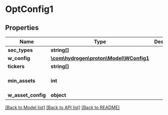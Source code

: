# OptConfig1

## Properties
Name | Type | Description | Notes
------------ | ------------- | ------------- | -------------
**sec_types** | **string[]** |  | [optional] 
**w_config** | [**\com\hydrogen\proton\Model\WConfig1**](WConfig1.md) |  | [optional] 
**tickers** | **string[]** |  | [optional] 
**min_assets** | **int** |  | [optional] [default to 1]
**w_asset_config** | **object** |  | [optional] 

[[Back to Model list]](../README.md#documentation-for-models) [[Back to API list]](../README.md#documentation-for-api-endpoints) [[Back to README]](../README.md)


